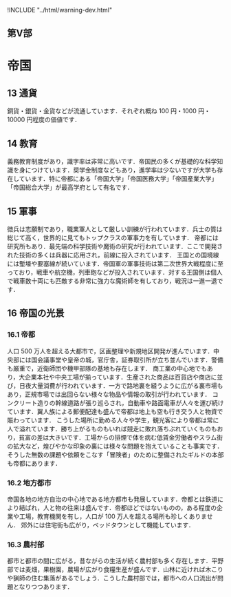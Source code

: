 !INCLUDE "../html/warning-dev.html"
## 第V部
# 帝国
## 13 通貨
銅貨・銀貨・金貨などが流通しています．それぞれ概ね 100 円・1000 円・10000 円程度の価値です．

## 14 教育
義務教育制度があり，識字率は非常に高いです．帝国民の多くが基礎的な科学知識を身につけています．奨学金制度などもあり，進学率は少ないですが大学も存在しています．特に帝都にある「帝国大学」「帝国医務大学」「帝国産業大学」「帝国総合大学」が最高学府として有名です．

## 15 軍事
徴兵は志願制であり，職業軍人として厳しい訓練が行われています．兵士の質は総じて高く，世界的に見てもトップクラスの軍事力を有しています．
帝都には研究所もあり．最先端の科学技術や魔術の研究が行われています．ここで開発された技術の多くは兵器に応用され，前線に投入されています．
王国との国境線には塹壕や要塞線が続いています．帝国軍の軍事技術は第二次世界大戦程度に至っており，戦車や航空機，列車砲などが投入されています．対する王国側は個人で戦車数十両にも匹敵する非常に強力な魔術師を有しており，戦況は一進一退です．

## 16 帝国の光景
### 16.1 帝都
人口 500 万人を超える大都市で，区画整理や新規地区開発が進んでいます．中央部には国会議事堂や皇帝の城，官庁舎，証券取引所が立ち並んでいます．警備も厳重で，近衛師団や機甲部隊の基地も存在します．
商工業の中心地でもあり，大企業本社や中央工場が揃っています．生産された商品は百貨店や商店に並び，日夜大量消費が行われています．一方で路地裏を縫うように広がる裏市場もあり，正規市場では出回らない様々な物品や情報の取引が行われています．
コンクリート造りの幹線道路が張り巡らされ，自動車や路面電車が人々を運び続けています．翼人族による郵便配達も盛んで帝都は地上も空も行き交う人と物資で賑わっています．
こうした場所に勤める人々や学生，観光客により帝都は常に人で溢れています．勝ち上がるものもいれば競走に敗れ落ちぶれていくものもおり，貧富の差は大きいです．工場からの排煙で体を病む低賃金労働者やスラム街の拡大など，煌びやかな印象の裏には様々な問題を抱えていることも事実です．そうした無数の課題や依頼をこなす「冒険者」のために整備されたギルドの本部も帝都にあります．

### 16.2 地方都市
帝国各地の地方自治の中心地である地方都市も発展しています．帝都とは鉄道により結ばれ，人と物の往来は盛んです．帝都ほどではないものの，ある程度の企業や工場，教育機関を有し，人口が 100 万人を超える場所も珍しくありません．
郊外には住宅街も広がり，ベッドタウンとして機能しています．

### 16.3 農村部
都市と都市の間に広がる，昔ながらの生活が続く農村部も多く存在します．平野部では麦畑，果樹園，農場が広がり食糧生産が盛んです．山林に近ければ木こりや猟師の住む集落があるでしょう．こうした農村部では，都市への人口流出が問題となりつつあります．
